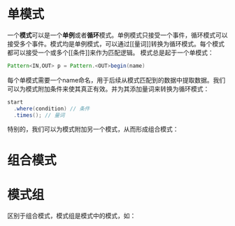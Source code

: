 # 单模式

一个**模式**可以是一个**单例**或者**循环**模式。单例模式只接受一个事件，循环模式可以接受多个事件。模式均是单例模式，可以通过[[量词]]转换为循环模式。每个模式都可以接受一个或多个[[条件]]来作为匹配逻辑。
模式总是起于一个单模式：
```java
Pattern<IN,OUT> p = Pattern.<OUT>begin(name)
```
每个单模式需要一个name命名，用于后续从模式匹配到的数据中提取数据。我们可以为模式附加条件来使其真正有效。并为其添加量词来转换为循环模式：
```java
start
  .where(condition) // 条件
  .times(); // 量词
```

特别的，我们可以为模式附加另一个模式，从而形成组合模式：

# 组合模式



# 模式组
区别于组合模式，模式组是模式中的模式，如：
```java

```